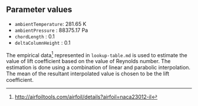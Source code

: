 ## Parameter values

-	`ambientTemperature`: 281.65 K
-	`ambientPressure`   : 88375.17 Pa
-	`chordLength`       : 0.1
-	`deltaColumnHeight` : 0.1

The empirical data[^1] represented in ```lookup-table.md``` is used to estimate the value of lift coefficient based on the value of Reynolds number. The estimation is done using a combination of linear and parabolic interpolation. The mean of the resultant interpolated value is chosen to be the lift coefficient.

[^1]: http://airfoiltools.com/airfoil/details?airfoil=naca23012-il
